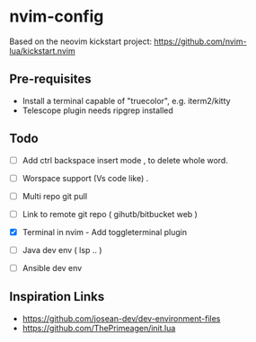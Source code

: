 # nvim-config

Based on the neovim kickstart project: https://github.com/nvim-lua/kickstart.nvim


## Pre-requisites

- Install a terminal capable of "truecolor", e.g. iterm2/kitty 
- Telescope plugin needs ripgrep installed  

## Todo 

- [ ] Add ctrl backspace insert mode , to delete whole word.
- [ ] Worspace support (Vs code like) . 
- [ ] Multi repo git pull 
- [ ] Link to remote git repo ( gihutb/bitbucket web )
- [x] Terminal in nvim -  Add toggleterminal plugin
- [ ] Java dev env ( lsp .. ) 
- [ ] Ansible  dev env 


## Inspiration Links

- https://github.com/josean-dev/dev-environment-files
- https://github.com/ThePrimeagen/init.lua




